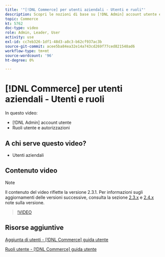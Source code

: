 ```yaml
---
title: '"[!DNL Commerce] per utenti aziendali - Utenti e ruoli"'
description: Scopri le nozioni di base su [!DNL Admin] account utente e ruoli utente che determinano le autorizzazioni.
topic: Commerce
kt: 5762
doc-type: video
role: Admin, Leader, User
activity: use
exl-id: cc7eb326-1df1-48d3-a8c3-b62cf937ac3b
source-git-commit: acee5ba84ea32e14a743cd269f77ced821548ad6
workflow-type: tm+mt
source-wordcount: '96'
ht-degree: 0%

---
```


# [!DNL Commerce] per utenti aziendali - Utenti e ruoli

In questo video:

- [!DNL Admin] account utente
- Ruoli utente e autorizzazioni

## A chi serve questo video?

- Utenti aziendali

## Contenuto video

>[!NOTE]
>
>Il contenuto del video riflette la versione 2.3.1. Per informazioni sugli aggiornamenti delle versioni successive, consulta la sezione [ 2.3.x](https://devdocs.magento.com/guides/v2.3/release-notes/bk-release-notes.html) e [2.4.x](https://devdocs.magento.com/guides/v2.4/release-notes/bk-release-notes.html) note sulla versione.

>[!VIDEO](https://video.tv.adobe.com/v/35947?quality=12&learn=on)

## Risorse aggiuntive

[Aggiunta di utenti - [!DNL Commerce] guida utente](https://docs.magento.com/user-guide/system/permissions-users-all.html)

[Ruoli utente - [!DNL Commerce] guida utente](https://docs.magento.com/user-guide/system/permissions-user-roles.html)
